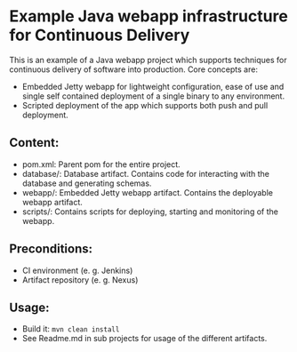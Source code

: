 Example Java webapp infrastructure for Continuous Delivery 
============================================================
This is an example of a Java webapp project which supports techniques for continuous delivery of software into production. Core concepts are:
* Embedded Jetty webapp for lightweight configuration, ease of use and single self contained deployment of a single binary to any environment.
* Scripted deployment of the app which supports both push and pull deployment.

Content:
--------
* pom.xml: Parent pom for the entire project.
* database/: Database artifact. Contains code for interacting with the database and generating schemas.
* webapp/: Embedded Jetty webapp artifact. Contains the deployable webapp artifact.
* scripts/: Contains scripts for deploying, starting and monitoring of the webapp.

Preconditions:
--------------
* CI environment (e. g. Jenkins)
* Artifact repository (e. g. Nexus) 

Usage:
------
* Build it: <code>mvn clean install</code>
* See Readme.md in sub projects for usage of the different artifacts.
